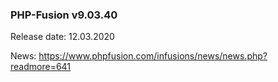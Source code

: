 ### PHP-Fusion v9.03.40
Release date: 12.03.2020

News: https://www.phpfusion.com/infusions/news/news.php?readmore=641
